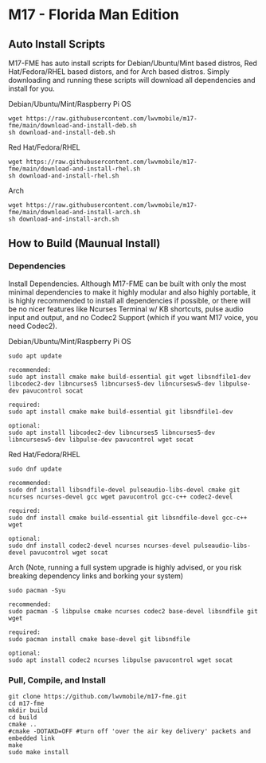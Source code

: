 
# M17 - Florida Man Edition

## Auto Install Scripts

M17-FME has auto install scripts for Debian/Ubuntu/Mint based distros, Red Hat/Fedora/RHEL based distors, and for Arch based distros. Simply downloading and running these scripts will download all dependencies and install for you.

Debian/Ubuntu/Mint/Raspberry Pi OS
```
wget https://raw.githubusercontent.com/lwvmobile/m17-fme/main/download-and-install-deb.sh
sh download-and-install-deb.sh
```

Red Hat/Fedora/RHEL
```
wget https://raw.githubusercontent.com/lwvmobile/m17-fme/main/download-and-install-rhel.sh
sh download-and-install-rhel.sh
```

Arch
```
wget https://raw.githubusercontent.com/lwvmobile/m17-fme/main/download-and-install-arch.sh
sh download-and-install-arch.sh
```

## How to Build (Maunual Install)

### Dependencies

Install Dependencies. Although M17-FME can be built with only the most minimal dependencies to make it highly modular and also highly portable, it is highly recommended to install all dependencies if possible, or there will be no nicer features like Ncurses Terminal w/ KB shortcuts, pulse audio input and output, and no Codec2 Support (which if you want M17 voice, you need Codec2).

Debian/Ubuntu/Mint/Raspberry Pi OS
```
sudo apt update

recommended:
sudo apt install cmake make build-essential git wget libsndfile1-dev libcodec2-dev libncurses5 libncurses5-dev libncursesw5-dev libpulse-dev pavucontrol socat

required:
sudo apt install cmake make build-essential git libsndfile1-dev

optional:
sudo apt install libcodec2-dev libncurses5 libncurses5-dev libncursesw5-dev libpulse-dev pavucontrol wget socat

```

Red Hat/Fedora/RHEL
```
sudo dnf update

recommended:
sudo dnf install libsndfile-devel pulseaudio-libs-devel cmake git ncurses ncurses-devel gcc wget pavucontrol gcc-c++ codec2-devel

required:
sudo dnf install cmake build-essential git libsndfile-devel gcc-c++ wget

optional:
sudo dnf install codec2-devel ncurses ncurses-devel pulseaudio-libs-devel pavucontrol wget socat

```

Arch (Note, running a full system upgrade is highly advised, or you risk breaking dependency links and borking your system)
```
sudo pacman -Syu

recommended:
sudo pacman -S libpulse cmake ncurses codec2 base-devel libsndfile git wget

required:
sudo pacman install cmake base-devel git libsndfile

optional:
sudo apt install codec2 ncurses libpulse pavucontrol wget socat

```

### Pull, Compile, and Install

```
git clone https://github.com/lwvmobile/m17-fme.git
cd m17-fme
mkdir build
cd build
cmake ..
#cmake -DOTAKD=OFF #turn off 'over the air key delivery' packets and embedded link
make
sudo make install
```


